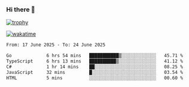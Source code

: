 ### Hi there 👋

[![trophy](https://github-profile-trophy.vercel.app/?username=cxnky&theme=dracula)](https://github.com/ryo-ma/github-profile-trophy)

[![wakatime](https://wakatime.com/badge/user/1c39c599-5497-41b9-a5be-2c4676e7fd23.svg)](https://wakatime.com/@1c39c599-5497-41b9-a5be-2c4676e7fd23)
<!--START_SECTION:waka-->

```txt
From: 17 June 2025 - To: 24 June 2025

Go             6 hrs 54 mins   ███████████▒░░░░░░░░░░░░░   45.71 %
TypeScript     6 hrs 13 mins   ██████████▒░░░░░░░░░░░░░░   41.12 %
C#             1 hr 14 mins    ██░░░░░░░░░░░░░░░░░░░░░░░   08.25 %
JavaScript     32 mins         █░░░░░░░░░░░░░░░░░░░░░░░░   03.54 %
HTML           5 mins          ░░░░░░░░░░░░░░░░░░░░░░░░░   00.60 %
```

<!--END_SECTION:waka-->
